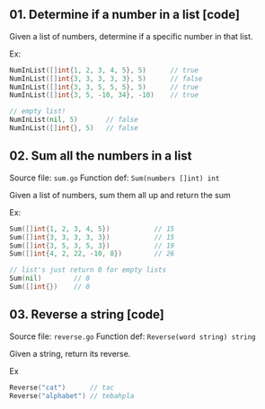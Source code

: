 ## 01. Determine if a number in a list [code]

Given a list of numbers, determine if a specific number in that list.

Ex:
```go
NumInList([]int{1, 2, 3, 4, 5}, 5)      // true
NumInList([]int{3, 3, 3, 3, 3}, 5)      // false
NumInList([]int{3, 3, 5, 5, 5}, 5)      // true
NumInList([]int{3, 5, -10, 34}, -10)    // true

// empty list!
NumInList(nil, 5)       // false
NumInList([]int{}, 5)   // false
```

## 02. Sum all the numbers in a list

Source file: `sum.go`
Function def: `Sum(numbers []int) int`

Given a list of numbers, sum them all up and return the sum

Ex:

```go
Sum([]int{1, 2, 3, 4, 5})           // 15
Sum([]int{3, 3, 3, 3, 3})           // 15
Sum([]int{3, 5, 3, 5, 3})           // 19
Sum([]int{4, 2, 22, -10, 8})        // 26

// list's just return 0 for empty lists
Sum(nil)        // 0
Sum([]int{})    // 0
```

## 03. Reverse a string [code]

Source file: `reverse.go`
Function def: `Reverse(word string) string`

Given a string, return its reverse.

Ex

```go
Reverse("cat")      // tac
Reverse("alphabet") // tebahpla
```